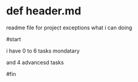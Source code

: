 # def header.md

readme file for project exceptions
what i can doing

#start

i have 0 to 6 tasks mondatary

and 4 advancesd tasks

#fin


